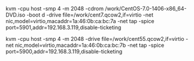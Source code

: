 kvm -cpu host -smp 4 -m 2048  -cdrom /work/CentOS-7.0-1406-x86_64-DVD.iso -boot d -drive file=/work/cent7.qcow2,if=virtio  -net nic,model=virtio,macaddr=1a:46:0b:ca:bc:7a -net tap -spice port=5901,addr=192.168.3.119,disable-ticketing



kvm -cpu host -smp 4 -m 2048   -drive file=/work/cent55.qcow2,if=virtio  -net nic,model=virtio,macaddr=1a:46:0b:ca:bc:7b -net tap -spice port=5900,addr=192.168.3.119,disable-ticketing
